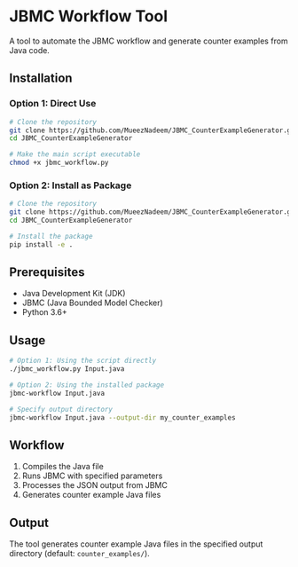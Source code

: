 # JBMC Workflow Tool

A tool to automate the JBMC workflow and generate counter examples from Java code.

## Installation

### Option 1: Direct Use

```bash
# Clone the repository
git clone https://github.com/MueezNadeem/JBMC_CounterExampleGenerator.git
cd JBMC_CounterExampleGenerator

# Make the main script executable
chmod +x jbmc_workflow.py
```

### Option 2: Install as Package

```bash
# Clone the repository
git clone https://github.com/MueezNadeem/JBMC_CounterExampleGenerator.git
cd JBMC_CounterExampleGenerator

# Install the package
pip install -e .
```

## Prerequisites

- Java Development Kit (JDK)
- JBMC (Java Bounded Model Checker)
- Python 3.6+

## Usage

```bash
# Option 1: Using the script directly
./jbmc_workflow.py Input.java

# Option 2: Using the installed package
jbmc-workflow Input.java

# Specify output directory
jbmc-workflow Input.java --output-dir my_counter_examples
```

## Workflow

1. Compiles the Java file
2. Runs JBMC with specified parameters
3. Processes the JSON output from JBMC
4. Generates counter example Java files

## Output

The tool generates counter example Java files in the specified output directory (default: `counter_examples/`).
